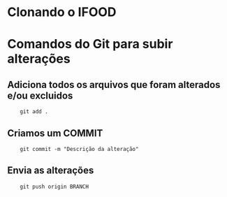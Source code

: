 # Clonando o IFOOD

# Comandos do Git para subir alterações

## Adiciona todos os arquivos que foram alterados e/ou excluidos

```
    git add .
```

## Criamos um COMMIT

```
    git commit -m "Descrição da alteração"
```

## Envia as alterações 

```
    git push origin BRANCH
```
